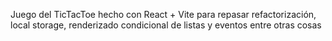 Juego del TicTacToe hecho con React + Vite para repasar refactorización, local storage, renderizado condicional de listas y eventos entre otras cosas